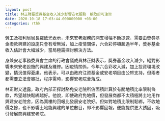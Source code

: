 ```yaml
---
layout: post
title: 林正財憂奬券基金收入減少影響安老服務　稱政府可注資
date: 2020-10-18 17:03:44.000000000 +08:00
categories: rthk
---
```


勞工及福利局局長羅致光表示，未來安老服務的開支增幅不斷提速，需要由奬券基金撥款興建的設施只會有增無減，加上疫情關係，六合彩停頓超過半年，奬券基金收入估計會大幅減少，當局極需探討解決方法。

身兼安老事務委員會主席的行政會議成員林正財表示，奬券基金收入減少，絕對影響未來安老設施的興建及維修。因疫情關係，今年六合彩收入減，加上投資環境改變，情況值得憂慮。他表示，可以由政府注資基金或安老項目由公帑支持，但兩者都需要立法會審批，程序需時，影響安老院舍落成。

林正財又透露，政府內部正探討豁免安老院所佔面積計算於有關地積比率限制條款，希望越快鬆綁越好。他說，即使政府免地價，但發展商都不太積極將土地用作興建安老院舍，因為賣樓的回報比發展安老院好。但如對地積比限制鬆綁，不收地價之餘，也不影響土地能興建的單位數目，即不影響回報，便能提供更大誘因，吸引發展商興建安老院。
